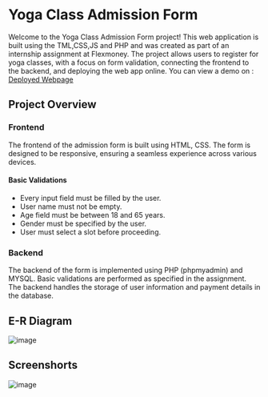 # Yoga Class Admission Form

Welcome to the Yoga Class Admission Form project! This web application is built using the TML,CSS,JS and PHP  and was created as part of an internship assignment at Flexmoney. The project allows users to register for yoga classes, with a focus on form validation, connecting the frontend to the backend, and deploying the web app online.
You can view a demo on : [Deployed Webpage](https://yoga-app-demo.000webhostapp.com/index.html)

## Project Overview

### Frontend

The frontend of the admission form is built using HTML, CSS. The form is designed to be responsive, ensuring a seamless experience across various devices.

#### Basic Validations

- Every input field must be filled by the user.
- User name must not be empty.
- Age field must be between 18 and 65 years.
- Gender must be specified by the user.
- User must select a slot before proceeding.

### Backend

The backend of the form is implemented using PHP (phpmyadmin) and MYSQL. Basic validations are performed as specified in the assignment. The backend handles the storage of user information and payment details in the database.

## E-R Diagram
![image](https://github.com/Ashutosh-aditya/Flexmoney-Internship-task-2024/assets/78680582/dae4671c-11c8-4cfb-930d-20e9d3aa1645)


## Screenshorts
![image](https://github.com/Ashutosh-aditya/Flexmoney-Internship-task-2024/assets/78680582/9195003c-971a-4dde-9c58-c21761654d1e)

